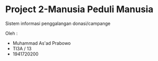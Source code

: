 # Project 2-Manusia Peduli Manusia
Sistem informasi penggalangan donasi/campange

Oleh :
- Muhammad As'ad Prabowo
- TI3A / 13
- 1941720200 
